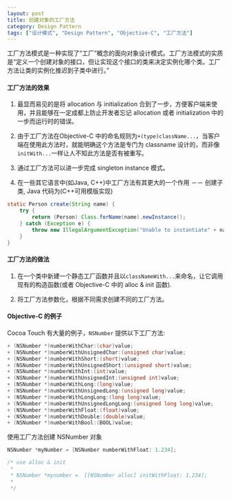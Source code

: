 ```yaml
---
layout: post
title: 创建对象的工厂方法
category: Design Pattern
tags: ["设计模式", "Design Pattern", "Objective-C", "工厂方法"]
---
```


工厂方法模式是一种实现了“工厂”概念的面向对象设计模式。工厂方法模式的实质是“定义一个创建对象的接口，但让实现这个接口的类来决定实例化哪个类。工厂方法让类的实例化推迟到子类中进行。”

#### 工厂方法的效果

1. 最显而易见的是将 allocation 与 initialization 合到了一步，方便客户端来使用，并且能够在一定成都上防止开发者忘记 allocation 或者 initialization 中的一步而运行时的错误。

2. 由于工厂方法在Objective-C 中的命名规则为`+(type)className...`，当客户端在使用此方法时，就能明确这个方法是专门为 classname  设计的，而非像`initWith...`一样让人不知此方法是否有被重写。

3. 通过工厂方法可以进一步完成 singleton instance 模式。

4. 在一些其它语言中(如Java, C++)中工厂方法有其更大的一个作用 －－ 创建子类, Java 代码为(C++可用模版实现)

```java
static Person create(String name) {
    try {
        return (Person) Class.forName(name).newInstance();
    } catch (Exception e) {
        throw new IllegalArgumentException("Unable to instantiate" + name);
    }
}
```

#### 工厂方法的做法

1. 在一个类中新建一个静态工厂函数并且以`classNameWith...`来命名，让它调用现有的构造函数(或者 Objective-C 中的 alloc & init 函数).

2. 将工厂方法参数化，根据不同需求创建不同的工厂方法。

<!-- more -->

#### Objective-C 的例子

Cocoa Touch 有大量的例子，`NSNumber` 提供以下工厂方法:

```Objective-C
+ (NSNumber *)numberWithChar:(char)value;
+ (NSNumber *)numberWithUnsignedChar:(unsigned char)value;
+ (NSNumber *)numberWithShort:(short)value;
+ (NSNumber *)numberWithUnsignedShort:(unsigned short)value;
+ (NSNumber *)numberWithInt:(int)value;
+ (NSNumber *)numberWithUnsignedInt:(unsigned int)value;
+ (NSNumber *)numberWithLong:(long)value;
+ (NSNumber *)numberWithUnsignedLong:(unsigned long)value;
+ (NSNumber *)numberWithLongLong:(long long)value;
+ (NSNumber *)numberWithUnsignedLongLong:(unsigned long long)value;
+ (NSNumber *)numberWithFloat:(float)value;
+ (NSNumber *)numberWithDouble:(double)value;
+ (NSNumber *)numberWithBool:(BOOL)value;
```

使用工厂方法创建 NSNumber 对象

```Objective-C
NSNumber *myNumber = [NSNumber numberWithFloat: 1.234];

/* use alloc & init
 *
 * NSNumber *mynumber =  [[NSNumber alloc] initWithFloat: 1.234];
 *
 */
```
